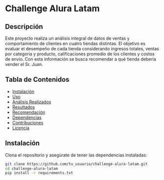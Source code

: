 # Challenge Alura Latam

## Descripción

Este proyecto realiza un análisis integral de datos de ventas y comportamiento de clientes en cuatro tiendas distintas. El objetivo es evaluar el desempeño de cada tienda considerando ingresos totales, ventas por categoría y producto, calificaciones promedio de los clientes y costos de envío. Con esta información se busca recomendar a qué tienda debería vender el Sr. Juan.

## Tabla de Contenidos

- [Instalación](#instalación)  
- [Uso](#uso)  
- [Análisis Realizados](#análisis-realizados)  
- [Resultados](#resultados)  
- [Recomendación](#recomendación)  
- [Dependencias](#dependencias)  
- [Contribuciones](#contribuciones)  
- [Licencia](#licencia)

## Instalación

Clona el repositorio y asegúrate de tener las dependencias instaladas:

```bash
git clone https://github.com/tu_usuario/challenge-alura-latam.git
cd challenge-alura-latam
pip install -r requirements.txt
